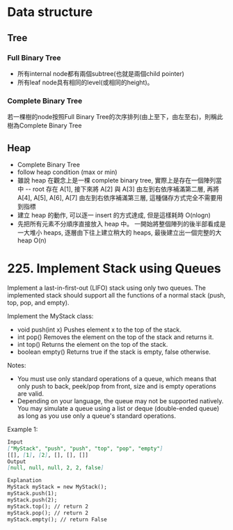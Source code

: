 # Data structure

## Tree

### Full Binary Tree

- 所有internal node都有兩個subtree(也就是兩個child pointer)
- 所有leaf node具有相同的level(或相同的height)。

### Complete Binary Tree
若一棵樹的node按照Full Binary Tree的次序排列(由上至下，由左至右)，則稱此樹為Complete Binary Tree

## Heap

- Complete Binary Tree
- follow heap condition (max or min)
- 雖說 heap 在觀念上是一棵 complete binary tree, 實際上是存在一個陣列當中 -- root 存在 A[1], 接下來將 A[2] 與 A[3] 由左到右依序補滿第二層, 再將 A[4], A[5], A[6], A[7] 由左到右依序補滿第三層, 這種儲存方式完全不需要用到指標
- 建立 heap 的動作, 可以逐一 insert 的方式達成, 但是這樣耗時 O(nlogn)
- 先把所有元素不分順序直接放入 heap 中。 一開始將整個陣列的後半部看成是一大堆小 heaps, 逐層由下往上建立稍大的 heaps, 最後建立出一個完整的大 heap O(n)


# 225. Implement Stack using Queues

Implement a last-in-first-out (LIFO) stack using only two queues. The implemented stack should support all the functions of a normal stack (push, top, pop, and empty).

Implement the MyStack class:

- void push(int x) Pushes element x to the top of the stack.
- int pop() Removes the element on the top of the stack and returns it.
- int top() Returns the element on the top of the stack.
- boolean empty() Returns true if the stack is empty, false otherwise.

Notes:

- You must use only standard operations of a queue, which means that only push to back, peek/pop from front, size and is empty operations are valid.
- Depending on your language, the queue may not be supported natively. You may simulate a queue using a list or deque (double-ended queue) as long as you use only a queue's standard operations.


Example 1:
```markdown
Input
["MyStack", "push", "push", "top", "pop", "empty"]
[[], [1], [2], [], [], []]
Output
[null, null, null, 2, 2, false]

Explanation
MyStack myStack = new MyStack();
myStack.push(1);
myStack.push(2);
myStack.top(); // return 2
myStack.pop(); // return 2
myStack.empty(); // return False
```

